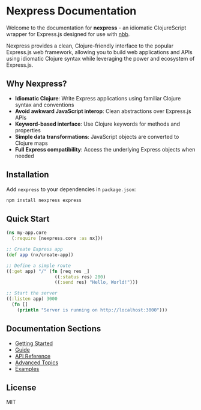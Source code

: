 # Nexpress Documentation

Welcome to the documentation for **nexpress** - an idiomatic ClojureScript wrapper for Express.js designed for use with [nbb](https://github.com/babashka/nbb).

Nexpress provides a clean, Clojure-friendly interface to the popular Express.js web framework, allowing you to build web applications and APIs using idiomatic Clojure syntax while leveraging the power and ecosystem of Express.js.

## Why Nexpress?

- **Idiomatic Clojure**: Write Express applications using familiar Clojure syntax and conventions
- **Avoid awkward JavaScript interop**: Clean abstractions over Express.js APIs
- **Keyword-based interface**: Use Clojure keywords for methods and properties
- **Simple data transformations**: JavaScript objects are converted to Clojure maps
- **Full Express compatibility**: Access the underlying Express objects when needed

## Installation

Add `nexpress` to your dependencies in `package.json`:

```bash
npm install nexpress express
```

## Quick Start

```clojure
(ns my-app.core
  (:require [nexpress.core :as nx]))

;; Create Express app
(def app (nx/create-app))

;; Define a simple route
((:get app) "/" (fn [req res _]
                  ((:status res) 200)
                  ((:send res) "Hello, World!")))

;; Start the server
((:listen app) 3000
  (fn []
    (println "Server is running on http://localhost:3000")))
```

## Documentation Sections

- [Getting Started](getting-started.md)
- [Guide](guide.md)
- [API Reference](api-reference.md)
- [Advanced Topics](advanced-topics.md)
- [Examples](examples.md)

## License

MIT
